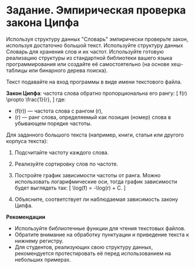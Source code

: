 # Задание. Эмпирическая проверка закона Ципфа


Используя структуру данных "Словарь"  эмпирически проверьте закон, используя достаточно большой текст. 
Используйте структуру данных Словарь для хранения слов и их частот.
Используйте готовую реализацию структуры из стандартной библиотеки вашего языка программирования или создайте её самостоятельно (на основе хеш-таблицы или бинарного дерева поиска).

Текст подавайте на вход программы в виде имени текстового файла.

**Закон Ципфа**: частота слова обратно пропорциональна его рангу:
   \[
   f(r) \propto \frac{1}{r},
   \]
   где:
   - \(f(r)\) — частота слова с рангом \(r\),
   - \(r\) — ранг слова, определяемый как позиция (номер) слова в убывающем порядке частоты.

Для заданного большого текста (например, книги, статьи или другого корпуса текста):
1. Подсчитайте частоту каждого слова.
2. Реализуйте сортировку слов по частоте.
3. Постройте график зависимости частоты от ранга. Можно использовать логарифмические оси, тогда график зависимости будет выглядеть так:
   \[
   \log(f) = -\log(r) + C.
   \]

4. Объясните, соответствует ли наблюдаемая зависимость закону Ципфа.

**Рекомендации**
- Используйте библиотечные функции для чтения текстовых файлов.
- Обратите внимание на обработку пунктуации и приведение текста к нижнему регистру.
- Для студентов, реализующих свою структуру данных, рекомендуется протестировать её перед использованием на небольших примерах.

